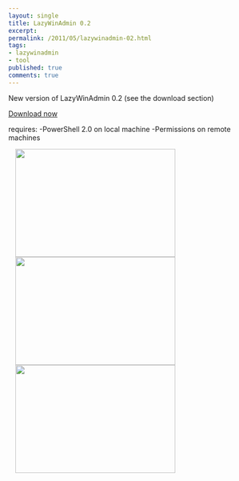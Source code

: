 ```yaml
---
layout: single
title: LazyWinAdmin 0.2
excerpt: 
permalink: /2011/05/lazywinadmin-02.html
tags: 
- lazywinadmin
- tool
published: true
comments: true
---
```

New version of LazyWinAdmin 0.2 (see the download section)

[Download now](http://cid-60886de0176e604a.office.live.com/embedicon.aspx/Public/LazyWinAdmin/Releases/LazyWinAdmin%5E_20110530.exe)

requires:
-PowerShell 2.0 on local machine
-Permissions on remote machines

<a href="{{ site.url }}/images/2011/20110531_LazyWinAdmin_0.2/LazyWinAdmin_20110530_03__1791567251__-798x541.png" imageanchor="1" style="margin-left: 1em; margin-right: 1em;"><img border="0" height="216" src="{{ site.url }}/images/2011/20110531_LazyWinAdmin_0.2/LazyWinAdmin_20110530_03__1482259191__-320x217.png" width="320" /></a>
<a href="{{ site.url }}/images/2011/20110531_LazyWinAdmin_0.2/LazyWinAdmin_20110530_01__970043597__-798x541.png" imageanchor="1" style="margin-left: 1em; margin-right: 1em;"><img border="0" height="216" src="{{ site.url }}/images/2011/20110531_LazyWinAdmin_0.2/LazyWinAdmin_20110530_01__713014412__-320x217.png" width="320" /></a>
<a href="{{ site.url }}/images/2011/20110531_LazyWinAdmin_0.2/LazyWinAdmin_20110530_02__748126318__-798x541.png" imageanchor="1" style="margin-left: 1em; margin-right: 1em;"><img border="0" height="216" src="{{ site.url }}/images/2011/20110531_LazyWinAdmin_0.2/LazyWinAdmin_20110530_02__877895799__-320x217.png" width="320" /></a>
